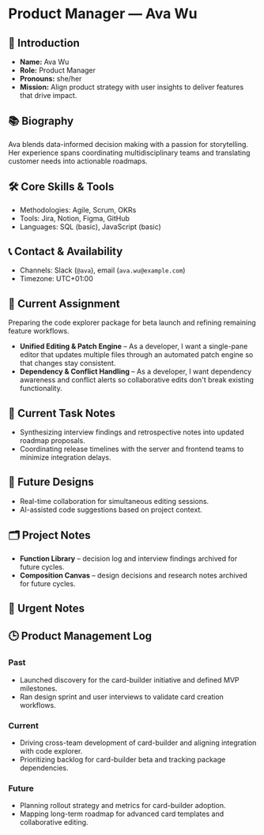# Product Manager — Ava Wu

## 🧭 Introduction
- **Name:** Ava Wu
- **Role:** Product Manager
- **Pronouns:** she/her
- **Mission:** Align product strategy with user insights to deliver features that drive impact.

## 📚 Biography
Ava blends data-informed decision making with a passion for storytelling. Her experience spans coordinating multidisciplinary teams and translating customer needs into actionable roadmaps.

## 🛠️ Core Skills & Tools
- Methodologies: Agile, Scrum, OKRs
- Tools: Jira, Notion, Figma, GitHub
- Languages: SQL (basic), JavaScript (basic)

## 📞 Contact & Availability
- Channels: Slack (`@ava`), email (`ava.wu@example.com`)
- Timezone: UTC+01:00

## 🎯 Current Assignment
Preparing the code explorer package for beta launch and refining remaining feature workflows.

- **Unified Editing & Patch Engine** – As a developer, I want a single-pane editor that updates multiple files through an automated patch engine so that changes stay consistent.
- **Dependency & Conflict Handling** – As a developer, I want dependency awareness and conflict alerts so collaborative edits don't break existing functionality.

## 📝 Current Task Notes
- Synthesizing interview findings and retrospective notes into updated roadmap proposals.
- Coordinating release timelines with the server and frontend teams to minimize integration delays.

## 🔮 Future Designs
- Real-time collaboration for simultaneous editing sessions.
- AI-assisted code suggestions based on project context.

## 🗂️ Project Notes
- **Function Library** – decision log and interview findings archived for future cycles.
- **Composition Canvas** – design decisions and research notes archived for future cycles.

## 🚨 Urgent Notes

## 🕒 Product Management Log
### Past
- Launched discovery for the card-builder initiative and defined MVP milestones.
- Ran design sprint and user interviews to validate card creation workflows.
### Current
- Driving cross-team development of card-builder and aligning integration with code explorer.
- Prioritizing backlog for card-builder beta and tracking package dependencies.
### Future
- Planning rollout strategy and metrics for card-builder adoption.
- Mapping long-term roadmap for advanced card templates and collaborative editing.
